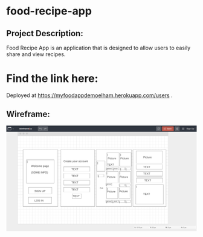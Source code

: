 # food-recipe-app

## Project Description:

Food Recipe App is an application that is designed to allow users to easily share and view recipes.

# Find the link here:

Deployed at https://myfoodappdemoelham.herokuapp.com/users .

## Wireframe:

![wireframe](wireframe.png)